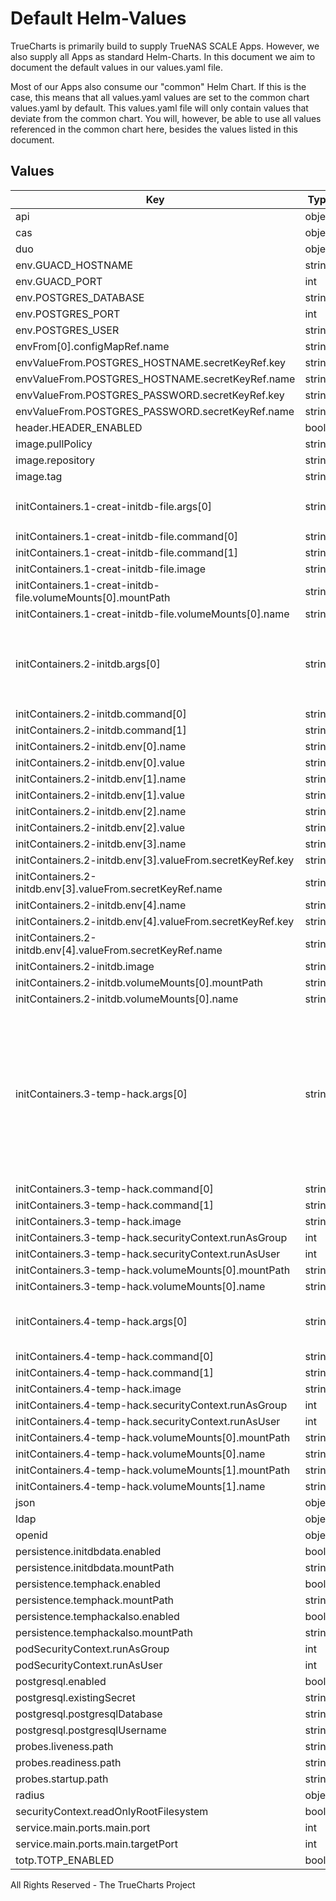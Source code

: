 # Default Helm-Values

TrueCharts is primarily build to supply TrueNAS SCALE Apps.
However, we also supply all Apps as standard Helm-Charts. In this document we aim to document the default values in our values.yaml file.

Most of our Apps also consume our "common" Helm Chart.
If this is the case, this means that all values.yaml values are set to the common chart values.yaml by default. This values.yaml file will only contain values that deviate from the common chart.
You will, however, be able to use all values referenced in the common chart here, besides the values listed in this document.

## Values

| Key | Type | Default | Description |
|-----|------|---------|-------------|
| api | object | `{}` |  |
| cas | object | `{}` |  |
| duo | object | `{}` |  |
| env.GUACD_HOSTNAME | string | `"localhost"` |  |
| env.GUACD_PORT | int | `4822` |  |
| env.POSTGRES_DATABASE | string | `"{{ .Values.postgresql.postgresqlDatabase }}"` |  |
| env.POSTGRES_PORT | int | `5432` |  |
| env.POSTGRES_USER | string | `"{{ .Values.postgresql.postgresqlUsername }}"` |  |
| envFrom[0].configMapRef.name | string | `"guacamole-client-env"` |  |
| envValueFrom.POSTGRES_HOSTNAME.secretKeyRef.key | string | `"plainhost"` |  |
| envValueFrom.POSTGRES_HOSTNAME.secretKeyRef.name | string | `"dbcreds"` |  |
| envValueFrom.POSTGRES_PASSWORD.secretKeyRef.key | string | `"postgresql-password"` |  |
| envValueFrom.POSTGRES_PASSWORD.secretKeyRef.name | string | `"dbcreds"` |  |
| header.HEADER_ENABLED | bool | `false` |  |
| image.pullPolicy | string | `"IfNotPresent"` |  |
| image.repository | string | `"tccr.io/truecharts/guacamole-client"` |  |
| image.tag | string | `"v1.4.0@sha256:43f7b0575173f509b5215a89170dfea80ea07f0b2bfed405882a4bc7ec9dfa52"` |  |
| initContainers.1-creat-initdb-file.args[0] | string | `"echo \"Creating initdb.sql file...\"; /opt/guacamole/bin/initdb.sh --postgres > /initdbdata/initdb.sql; if [ -e /initdbdata/initdb.sql ]; then\n  echo \"Init file created successfully!\";\n  exit 0;\nelse\n  echo \"Init file failed to create.\";\n  exit 1;\nfi;\n"` |  |
| initContainers.1-creat-initdb-file.command[0] | string | `"/bin/sh"` |  |
| initContainers.1-creat-initdb-file.command[1] | string | `"-c"` |  |
| initContainers.1-creat-initdb-file.image | string | `"{{ .Values.image.repository }}:{{ .Values.image.tag }}"` |  |
| initContainers.1-creat-initdb-file.volumeMounts[0].mountPath | string | `"/initdbdata"` |  |
| initContainers.1-creat-initdb-file.volumeMounts[0].name | string | `"initdbdata"` |  |
| initContainers.2-initdb.args[0] | string | `"psql -h $POSTGRES_HOSTNAME -d $POSTGRES_DATABASE -U $POSTGRES_USER -p $POSTGRES_PORT -o '/dev/null' -c 'SELECT * FROM public.guacamole_user'; if [ $? -eq 0 ];\n  then\n    echo \"DB already initialized. Skipping...\";\n  else\n    echo \"Initializing DB's schema...\";\n    psql -h $POSTGRES_HOSTNAME -d $POSTGRES_DATABASE -U $POSTGRES_USER -p $POSTGRES_PORT -a -w -f /initdbdata/initdb.sql;\n    if [ $? -eq 0 ];\n      then\n        echo \"DB's schema initialized successfully!\";\n        exit 0;\n      else\n        echo \"DB's schema failed to initialize.\";\n        exit 1;\n    fi;\nfi;\n"` |  |
| initContainers.2-initdb.command[0] | string | `"/bin/sh"` |  |
| initContainers.2-initdb.command[1] | string | `"-c"` |  |
| initContainers.2-initdb.env[0].name | string | `"POSTGRES_DATABASE"` |  |
| initContainers.2-initdb.env[0].value | string | `"{{ .Values.postgresql.postgresqlDatabase }}"` |  |
| initContainers.2-initdb.env[1].name | string | `"POSTGRES_USER"` |  |
| initContainers.2-initdb.env[1].value | string | `"{{ .Values.postgresql.postgresqlUsername }}"` |  |
| initContainers.2-initdb.env[2].name | string | `"POSTGRES_PORT"` |  |
| initContainers.2-initdb.env[2].value | string | `"5432"` |  |
| initContainers.2-initdb.env[3].name | string | `"POSTGRES_HOSTNAME"` |  |
| initContainers.2-initdb.env[3].valueFrom.secretKeyRef.key | string | `"plainhost"` |  |
| initContainers.2-initdb.env[3].valueFrom.secretKeyRef.name | string | `"dbcreds"` |  |
| initContainers.2-initdb.env[4].name | string | `"PGPASSWORD"` |  |
| initContainers.2-initdb.env[4].valueFrom.secretKeyRef.key | string | `"postgresql-password"` |  |
| initContainers.2-initdb.env[4].valueFrom.secretKeyRef.name | string | `"dbcreds"` |  |
| initContainers.2-initdb.image | string | `"{{ .Values.postgresqlImage.repository }}:{{ .Values.postgresqlImage.tag }}"` |  |
| initContainers.2-initdb.volumeMounts[0].mountPath | string | `"/initdbdata"` |  |
| initContainers.2-initdb.volumeMounts[0].name | string | `"initdbdata"` |  |
| initContainers.3-temp-hack.args[0] | string | `"echo \"Checing postgresql driver version...\"; if [ -e /opt/guacamole/postgresql/postgresql-42.2.24.jre7.jar ];\n  then\n    echo \"Version found is correct.\";\n    exit 0;\n  else\n    echo \"Old version found. Will try to download a known-to-work version.\";\n    echo \"Downloading (postgresql-42.2.24.jre7.jar)...\";\n    curl -L \"https://jdbc.postgresql.org/download/postgresql-42.2.24.jre7.jar\" > \"/opt/guacamole/postgresql-hack/postgresql-42.2.24.jre7.jar\";\n    if [ -e /opt/guacamole/postgresql-hack/postgresql-42.2.24.jre7.jar ];\n      then\n        echo \"Downloaded successfully!\";\n        cp -r /opt/guacamole/postgresql/* /opt/guacamole/postgresql-hack/;\n        if [ -e /opt/guacamole/postgresql-hack/postgresql-9.4-1201.jdbc41.jar ];\n          then\n            echo \"Removing old version... (postgresql-9.4-1201.jdbc41.jar)\";\n            rm \"/opt/guacamole/postgresql-hack/postgresql-9.4-1201.jdbc41.jar\";\n            if [ $? -eq 0 ];\n              then\n                echo \"Removed successfully!\";\n              else\n                echo \"Failed to remove.\";\n                exit 1;\n            fi;\n        fi;\n      else\n        echo \"Failed to download.\";\n        exit 1;\n    fi;\nfi;\n"` |  |
| initContainers.3-temp-hack.command[0] | string | `"/bin/sh"` |  |
| initContainers.3-temp-hack.command[1] | string | `"-c"` |  |
| initContainers.3-temp-hack.image | string | `"{{ .Values.image.repository }}:{{ .Values.image.tag }}"` |  |
| initContainers.3-temp-hack.securityContext.runAsGroup | int | `1001` |  |
| initContainers.3-temp-hack.securityContext.runAsUser | int | `1001` |  |
| initContainers.3-temp-hack.volumeMounts[0].mountPath | string | `"/opt/guacamole/postgresql-hack"` |  |
| initContainers.3-temp-hack.volumeMounts[0].name | string | `"temphack"` |  |
| initContainers.4-temp-hack.args[0] | string | `"echo \"Copying postgres driver into the final destination.\"; cp -r /opt/guacamole/postgresql-hack/* /opt/guacamole/postgresql/; if [ -e /opt/guacamole/postgresql/postgresql-42.2.24.jre7.jar ];\n  then\n    echo \"Driver copied successfully!\";\n  else\n    echo \"Failed to copy the driver\";\nfi;\n"` |  |
| initContainers.4-temp-hack.command[0] | string | `"/bin/sh"` |  |
| initContainers.4-temp-hack.command[1] | string | `"-c"` |  |
| initContainers.4-temp-hack.image | string | `"{{ .Values.image.repository }}:{{ .Values.image.tag }}"` |  |
| initContainers.4-temp-hack.securityContext.runAsGroup | int | `1001` |  |
| initContainers.4-temp-hack.securityContext.runAsUser | int | `1001` |  |
| initContainers.4-temp-hack.volumeMounts[0].mountPath | string | `"/opt/guacamole/postgresql-hack"` |  |
| initContainers.4-temp-hack.volumeMounts[0].name | string | `"temphack"` |  |
| initContainers.4-temp-hack.volumeMounts[1].mountPath | string | `"/opt/guacamole/postgresql"` |  |
| initContainers.4-temp-hack.volumeMounts[1].name | string | `"temphackalso"` |  |
| json | object | `{}` |  |
| ldap | object | `{}` |  |
| openid | object | `{}` |  |
| persistence.initdbdata.enabled | bool | `true` |  |
| persistence.initdbdata.mountPath | string | `"/initdbdata"` |  |
| persistence.temphack.enabled | bool | `true` |  |
| persistence.temphack.mountPath | string | `"/opt/guacamole/postgresql-hack"` |  |
| persistence.temphackalso.enabled | bool | `true` |  |
| persistence.temphackalso.mountPath | string | `"/opt/guacamole/postgresql"` |  |
| podSecurityContext.runAsGroup | int | `1001` |  |
| podSecurityContext.runAsUser | int | `1001` |  |
| postgresql.enabled | bool | `true` |  |
| postgresql.existingSecret | string | `"dbcreds"` |  |
| postgresql.postgresqlDatabase | string | `"guacamole"` |  |
| postgresql.postgresqlUsername | string | `"guacamole"` |  |
| probes.liveness.path | string | `"/guacamole"` |  |
| probes.readiness.path | string | `"/guacamole"` |  |
| probes.startup.path | string | `"/guacamole"` |  |
| radius | object | `{}` |  |
| securityContext.readOnlyRootFilesystem | bool | `false` |  |
| service.main.ports.main.port | int | `9998` |  |
| service.main.ports.main.targetPort | int | `8080` |  |
| totp.TOTP_ENABLED | bool | `false` |  |

All Rights Reserved - The TrueCharts Project
